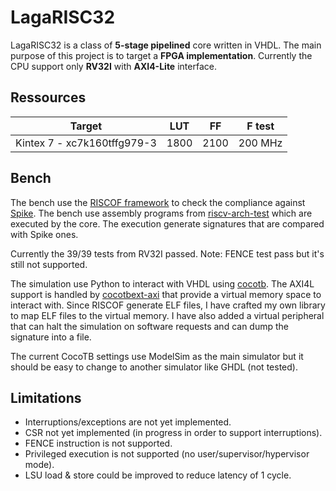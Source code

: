 # LagaRISC32
LagaRISC32 is a class of **5-stage pipelined** core written in VHDL. The main purpose of this project is to target a **FPGA implementation**. Currently the CPU support only **RV32I** with **AXI4-Lite** interface.

## Ressources
|Target                      | LUT  | FF   | F test |
|----------------------------|------|------|--------|
|Kintex 7 - xc7k160tffg979-3 | 1800 | 2100 | 200 MHz|

## Bench
The bench use the [RISCOF framework](https://github.com/riscv-software-src/riscof) to check the compliance against [Spike](https://github.com/riscv-software-src/riscv-isa-sim). The bench use assembly programs from [riscv-arch-test](https://github.com/riscv-non-isa/riscv-arch-test) which are executed by the core. The execution generate signatures that are compared with Spike ones.

Currently the 39/39 tests from RV32I passed. Note: FENCE test pass but it's still not supported.

The simulation use Python to interact with VHDL using [cocotb](https://github.com/cocotb/cocotb). The AXI4L support is handled by [cocotbext-axi](https://github.com/alexforencich/cocotbext-axi) that provide a virtual memory space to interact with. Since RISCOF generate ELF files, I have crafted my own library to map ELF files to the virtual memory. I have also added a virtual peripheral that can halt the simulation on software requests and can dump the signature into a file.

The current CocoTB settings use ModelSim as the main simulator but it should be easy to change to another simulator like GHDL (not tested).

## Limitations
* Interruptions/exceptions are not yet implemented.
* CSR not yet implemented (in progress in order to support interruptions).
* FENCE instruction is not supported.
* Privileged execution is not supported (no user/supervisor/hypervisor mode).
* LSU load & store could be improved to reduce latency of 1 cycle.
